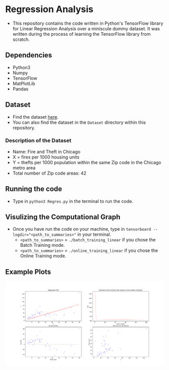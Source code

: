# Regression Analysis

- This repository contains the code written in Python's TensorFlow library for Linear Regression Analysis over a miniscule dummy dataset. It was written during the process of learning the TensorFlow library from scratch.

## Dependencies

- Python3
- Numpy
- TensorFlow
- MatPlotLib
- Pandas

## Dataset

- Find the dataset [here](http://college.cengage.com/mathematics/brase/understandable_statistics/7e/students/datasets/slr/frames/slr05.html).
- You can also find the dataset in the `Dataset` directory within this repository.

### Description of the Dataset

- Name: Fire and Theft in Chicago
- X = fires per 1000 housing units
- Y = thefts per 1000 population within the same Zip code in the Chicago metro area
- Total number of Zip code areas: 42

## Running the code

- Type in `python3 Regres.py` in the terminal to run the code.

## Visulizing the Computational Graph

- Once you have run the code on your machine, type in `tensorboard --logdir="<path_to_summaries>"` in your terminal.
	- `<path_to_summaries>` = `./batch_training_linear` if you chose the Batch Training mode.
	- `<path_to_summaries>` = `./online_training_linear` if you chose the Online Training mode.

## Example Plots

![alt text](https://github.com/jbnerd/RegresAnalyse/blob/master/batch_linear_model.png)